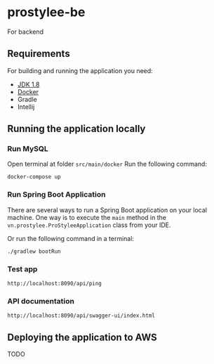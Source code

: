 # prostylee-be
For backend

## Requirements

For building and running the application you need:

- [JDK 1.8](http://www.oracle.com/technetwork/java/javase/downloads/jdk8-downloads-2133151.html)
- [Docker](https://www.docker.com/get-started)
- Gradle
- Intellij

## Running the application locally

### Run MySQL

Open terminal at folder `src/main/docker`
Run the following command:
```shell
docker-compose up
```

### Run Spring Boot Application

There are several ways to run a Spring Boot application on your local machine. 
One way is to execute the `main` method in the `vn.prostylee.ProStyleeApplication` class from your IDE.

Or run the following command in a terminal:

```shell
./gradlew bootRun
```

### Test app

```shell
http://localhost:8090/api/ping
```

### API documentation

```shell
http://localhost:8090/api/swagger-ui/index.html
```

## Deploying the application to AWS

TODO